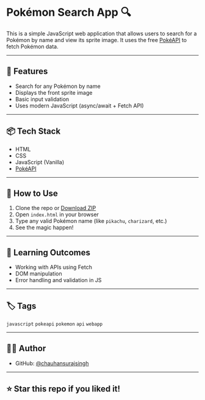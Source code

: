 # Pokémon Search App 🔍

This is a simple JavaScript web application that allows users to search for a Pokémon by name and view its sprite image. It uses the free [PokéAPI](https://pokeapi.co/) to fetch Pokémon data.

---

## 🚀 Features

- Search for any Pokémon by name
- Displays the front sprite image
- Basic input validation
- Uses modern JavaScript (async/await + Fetch API)

---

## 📦 Tech Stack

- HTML
- CSS
- JavaScript (Vanilla)
- [PokéAPI](https://pokeapi.co/)

---

## 📂 How to Use

1. Clone the repo or [Download ZIP](https://github.com/your-username/repo-name/archive/refs/heads/main.zip)
2. Open `index.html` in your browser
3. Type any valid Pokémon name (like `pikachu`, `charizard`, etc.)
4. See the magic happen!

---

## 🧠 Learning Outcomes

- Working with APIs using Fetch
- DOM manipulation
- Error handling and validation in JS

---

## 🏷️ Tags

`javascript` `pokeapi` `pokemon` `api` `webapp`

---

## 👨‍💻 Author

- GitHub: [@chauhansurajsingh](https://github.com/ChauhanSurajSingh)

---

## ⭐️ Star this repo if you liked it!

